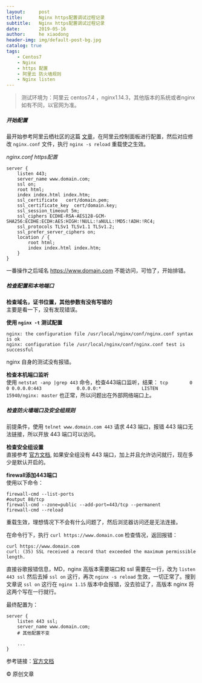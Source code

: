 ```yaml
---
layout:     post
title:      Nginx https配置调试过程记录
subtitle:   Nginx https配置调试过程记录
date:       2019-05-16
author:     he xiaodong
header-img: img/default-post-bg.jpg
catalog: true
tags:
    - Centos7
    - Nginx
    - https 配置
    - 阿里云 防火墙规则
    - Nginx listen
---
```


> 测试环境为：阿里云 centos7.4 ，nginx1.14.3，其他版本的系统或者nginx如有不同，以官网为准。 

##### 开始配置

 最开始参考阿里云栖社区的这篇 [文章](https://yq.aliyun.com/articles/633435)，在阿里云控制面板进行配置，然后对应修改 `nginx.conf` 文件，执行 `nginx -s reload` 重载使之生效。

 *nginx.conf https配置*
```nginx
server {
    listen 443;
    server_name www.domain.com;
    ssl on;
    root html;
    index index.html index.htm;
    ssl_certificate   cert/domain.pem;
    ssl_certificate_key  cert/domain.key;
    ssl_session_timeout 5m;
    ssl_ciphers ECDHE-RSA-AES128-GCM-SHA256:ECDHE:ECDH:AES:HIGH:!NULL:!aNULL:!MD5:!ADH:!RC4;
    ssl_protocols TLSv1 TLSv1.1 TLSv1.2;
    ssl_prefer_server_ciphers on;
    location / {
        root html;
        index index.html index.htm;
    }
}
```

一番操作之后域名 https://www.domain.com 不能访问，可怕了，开始排错。

##### 检查配置和本地端口
**检查域名，证书位置，其他参数有没有写错的** <br />
主要是看一下，没有发现错误。

**使用 `nginx -t` 测试配置**<br />
```shell
nginx: the configuration file /usr/local/nginx/conf/nginx.conf syntax is ok
nginx: configuration file /usr/local/nginx/conf/nginx.conf test is successful
```
nginx 自身的测试没有报错。

**检查本机端口监听**<br />
使用 `netstat -anp |grep 443` 命令，检查443端口监听，结果：
`tcp        0      0 0.0.0.0:443             0.0.0.0:*               LISTEN      15940/nginx: master` 也正常，所以问题出在外部网络端口上。

##### 检查防火墙端口及安全组规则
前提条件，使用 `telnet www.domain.com 443` 请求 443 端口，报错 443 端口无法链接，所以开放 443 端口可以访问。

**检查安全组设置** <br />
直接参考 [官方文档](https://www.alibabacloud.com/help/zh/doc-detail/25471.htm), 如果安全组没有 443 端口，加上并且允许访问就行，现在多少是默认开启的。

**firewall添加443端口** <br />
使用以下命令：
```shell
firewall-cmd --list-ports
#output 80/tcp
firewall-cmd --zone=public --add-port=443/tcp --permanent
firewall-cmd --reload
```
重载生效，理想情况下不会有什么问题了，然后浏览器访问还是无法连接。

在命令行下，执行 `curl https://www.domain.com` 检查情况，返回报错： 
```shell
curl https://www.domain.com
curl: (35) SSL received a record that exceeded the maximum permissible length.
```

直接谷歌报错信息，MD，nginx 高版本需要端口和 ssl 需要在一行，改为 `listen 443 ssl` 然后去掉 `ssl on` 这行，再次 `nginx -s reload` 生效，一切正常了。搜到文章说 `ssl on` 这行在 `nginx 1.15` 版本中会报错，没去验证了，高版本 nginx 将这两个写在一行就行。

最终配置为：
```nginx
server {
    listen 443 ssl;
    server_name www.domain.com;
    # 其他配置不变

    ...
}
```

参考链接：[官方文档](http://nginx.org/en/docs/http/configuring_https_servers.html)

© 原创文章
